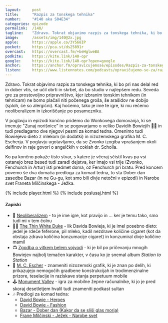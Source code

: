 ```yaml
---
layout: 	post
title:  	"Razpis za tonskega tehnika"
number: 	"#140 aka S04E34"
categories:	epizode
permalink:	/140/
tagline: 	"Zdravo. Tokrat objavimo razpis za tonskega tehnika, ki bo pri nas delal red in dober vtis, se učil obrti in skrbel, da bo studio v najlepšem redu."
image:		/assets/img/140@2x.jpg
apple:		https://apple.co/3Y568IP
pocket:		https://pca.st/ds25891r
overcast:	https://overcast.fm/+beHglweBA
podkite:	https://kite.link/140-opr
google:		https://kite.link/140-opr?open=google
anchor:		https://anchor.fm/opravicujemose/episodes/Razpis-za-tonskega-tehnika-e1u673p
listen:		https://www.listennotes.com/podcasts/opravičujemo-se-za/razpis-za-tonskega-tehnika-aAzCHxGyJcV/embed/
---
```


Zdravo. Tokrat objavimo razpis za tonskega tehnika, ki bo pri nas delal red in dober vtis, se učil obrti in skrbel, da bo studio v najlepšem redu. Seveda gre za prostovoljno pripravništvo, kjer izbranim tonskim tehnikom (in tehnicam) ne bomo plačali niti počenega groša, še arašidov ne dobijo (sploh, če so alergični). Kaj hočemo, tako je ime te igre, ki mu rečemo neoliberalizem in izkoriščanje po posamezniku.

V poglavju in epizodi končno pridemo do Wonkovega domovanja, ki se imenuje "Zunaj norišnice" in se pogovarjamo o veliko Davidih Bowiejih 👨‍🎤 in tudi predlagamo dve njegovi pesmi za komad tedna. Omenimo tudi Bowiejevo dieto z mlekom (in dodatki) in nizozemskega grafika M. C. Escherja. V poglavju ugotavljamo, da se Zvonko izogiba vprašanjem okoli delfinov in raje govori o angelčkih v coklah dr. Scholla. 

Ko pa končno pokaže tisto stvar, s katere je včeraj sčistil kvas pa vsi ostanejo brez besed tudi zaradi dejstva, ker imajo vsi trije (Zvonko, Fenchurch in Artur) isti predmet doma, oz Fenchurch pri bratu. Pred koncem povemo še dva domača predloga za komad tedna, to sta Dober dan zasedbe Bazar (in ne Gu-gu, kot smo bili divje netočni v epizodi) in Narobe svet Franeta Milčinskega - Ježka. 

{% include player.html %}
{% include poslusaj.html %}

<!--break-->

#### Zapiski

- 🤣 [Neoliberalizem](https://en.wikipedia.org/wiki/Neoliberalism) - to je ime igre, kot pravijo in ... ker je temu tako, smo tudi mi v tem čolnu
- 🤴🏻 [The Thin White Duke](https://en.wikipedia.org/wiki/The_Thin_White_Duke) - lik Davida Bowieja, ki je imel posebno dieto: jedel je rdeče feferone, pil mleko, kadil nezdrave količine cigaret (kot da obstaja zdrava količina konzumacije cigaret) in konzumiral divje količine mamil
- 📺 [Zgodba o vitkem belem vojvodi](https://www.youtube.com/watch?v=ofeSZJJ_fxQ) - ki je bil po pričevanju mnogih Bowiejev najbolj temačen karakter, v času ko je snemal album _Station to Station_ 
- 🏢 [M. C. Escher](https://en.wikipedia.org/wiki/M._C._Escher) - znameniti nizozemski grafik, ki je znan po delih, ki prikazujejo nemogočih gradbene konstrukcijah in trodimenzinalne prizore, teselacije in raziskave stanja perpetuum mobile
- 🕹️ [Monument Valley](https://en.wikipedia.org/wiki/Monument_Valley_(video_game)) - igra za mobilne žepne računalnike, ki jo je pred skoraj desetletjem hvalil tudi znameniti podkast sultan
- 🎶 Predlogi za komad tedna:
	- [David Bowie - Heroes](https://www.youtube.com/watch?v=YLp2cW7ICCU)
	- [David Bowie - Fashion](https://www.youtube.com/watch?v=YWCAqD_jHq0)
	- [Bazar - Dober dan (Kakor da se sliši glas morja)](https://www.youtube.com/watch?v=jSwajzrMrtE)
	- [Frane Milčinski - Ježek - Narobe svet](https://www.youtube.com/watch?v=IpDsJgp73R8)
<!-- - 🗳️ Glasuj za svojega kandidata za komad tedna -->